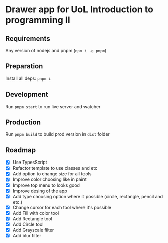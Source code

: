 # Drawer app for UoL Introduction to programming II

## Requirements

Any version of nodejs and pnpm (`npm i -g pnpm`)

## Preparation

Install all deps: `pnpm i`

## Development

Run `pnpm start` to run live server and watcher

## Production

Run `pnpm build` to build prod version in `dist` folder

## Roadmap

- [x] Use TypesScript
- [x] Refactor template to use classes and etc
- [x] Add option to change size for all tools
- [x] Improve color choosing like in paint
- [x] Improve top menu to looks good
- [x] Improve desing of the app
- [x] Add type choosing option where it possible (circle, rectangle, pencil and etc.)
- [x] Change cursor for each tool where it's possible
- [x] Add Fill with color tool
- [x] Add Rectangle tool
- [x] Add Circle tool
- [x] Add Grayscale filter
- [x] Add blur filter
